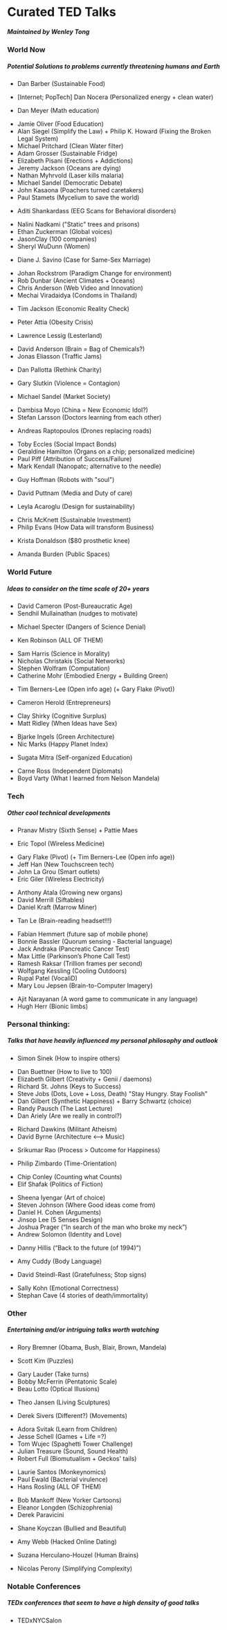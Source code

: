 # Curated TED Talks
##### Maintained by Wenley Tong

### World Now
##### Potential Solutions to problems currently threatening humans and Earth
* Dan Barber (Sustainable Food)
- [Internet; PopTech] Dan Nocera (Personalized energy + clean water)
* Dan Meyer (Math education)
- Jamie Oliver (Food Education)
- Alan Siegel (Simplify the Law) + Philip K. Howard (Fixing the Broken Legal System)
- Michael Pritchard (Clean Water filter)
- Adam Grosser (Sustainable Fridge)
- Elizabeth Pisani (Erections + Addictions)
- Jeremy Jackson (Oceans are dying)
- Nathan Myhrvold (Laser kills malaria)
- Michael Sandel (Democratic Debate)
- John Kasaona (Poachers turned caretakers)
- Paul Stamets (Mycelium to save the world)
* Aditi Shankardass (EEG Scans for Behavioral disorders)
- Nalini Nadkami ("Static" trees and prisons)
- Ethan Zuckerman (Global voices)
- JasonClay (100 companies)
- Sheryl WuDunn (Women)
* Diane J. Savino (Case for Same-Sex Marriage)
- Johan Rockstrom (Paradigm Change for environment)
- Rob Dunbar (Ancient Climates + Oceans)
- Chris Anderson (Web Video and Innovation)
- Mechai Viradaidya (Condoms in Thailand)
* Tim Jackson (Economic Reality Check)
- Peter Attia (Obesity Crisis)
* Lawrence Lessig (Lesterland)
- David Anderson (Brain = Bag of Chemicals?)
- Jonas Eliasson (Traffic Jams)
* Dan Pallotta (Rethink Charity)
- Gary Slutkin (Violence = Contagion)
* Michael Sandel (Market Society)
- Dambisa Moyo (China = New Economic Idol?)
- Stefan Larsson (Doctors learning from each other)
* Andreas Raptopoulos (Drones replacing roads)
- Toby Eccles (Social Impact Bonds)
- Geraldine Hamilton (Organs on a chip; personalized medicine)
- Paul Piff (Attribution of Success/Failure)
- Mark Kendall (Nanopatc; alternative to the needle)
* Guy Hoffman (Robots with "soul")
- David Puttnam (Media and Duty of care)
* Leyla Acaroglu (Design for sustainability)
- Chris McKnett (Sustainable Investment)
- Philip Evans (How Data will transform Business)
* Krista Donaldson ($80 prosthetic knee)
- Amanda Burden (Public Spaces)


### World Future
##### Ideas to consider on the time scale of 20+ years
* David Cameron (Post-Bureaucratic Age)
* Sendhil Mullainathan (nudges to motivate)
- Michael Specter (Dangers of Science Denial)
* Ken Robinson (ALL OF THEM)
- Sam Harris (Science in Morality)
- Nicholas Christakis (Social Networks)
- Stephen Wolfram (Computation)
- Catherine Mohr (Embodied Energy + Building Green)
* Tim Berners-Lee (Open info age) (+ Gary Flake (Pivot))
- Cameron Herold (Entrepreneurs)
* Clay Shirky (Cognitive Surplus)
* Matt Ridley (When Ideas have Sex)
- Bjarke Ingels (Green Architecture)
- Nic Marks (Happy Planet Index)
* Sugata Mitra (Self-organized Education)
- Carne Ross (Independent Diplomats)
- Boyd Varty (What I learned from Nelson Mandela)

### Tech
##### Other cool technical developments
* Pranav Mistry (Sixth Sense) + Pattie Maes
- Eric Topol (Wireless Medicine)
* Gary Flake (Pivot) (+ Tim Berners-Lee (Open info age))
* Jeff Han (New Touchscreen tech)
* John La Grou (Smart outlets)
* Eric Giler (Wireless Electricity)
- Anthony Atala (Growing new organs)
- David Merrill (Siftables)
- Daniel Kraft (Marrow Miner)
* Tan Le (Brain-reading headset!!!)
- Fabian Hemmert (future sap of mobile phone)
- Bonnie Bassler (Quorum sensing - Bacterial language)
- Jack Andraka (Pancreatic Cancer Test)
- Max Little (Parkinson’s Phone Call Test)
- Ramesh Raksar (Trillion frames per second)
- Wolfgang Kessling (Cooling Outdoors)
- Rupal Patel (VocaliD)
- Mary Lou Jepsen (Brain-to-Computer Imagery)
* Ajit Narayanan (A word game to communicate in any language)
* Hugh Herr (Bionic limbs)

### Personal thinking:
##### Talks that have heavily influenced my personal philosophy and outlook
- Simon Sinek (How to inspire others)
* Dan Buettner (How to live to 100)
* Elizabeth Gilbert (Creativity + Genii / daemons)
* Richard St. Johns (Keys to Success)
* Steve Jobs (Dots, Love + Loss, Death)
	"Stay Hungry. Stay Foolish"
* Dan Gilbert (Synthetic Happiness) + Barry Schwartz (choice)
* Randy Pausch (The Last Lecture)
* Dan Ariely (Are we really in control?)
- Richard Dawkins (Militant Atheism)
- David Byrne (Architecture <--> Music)
* Srikumar Rao (Process > Outcome for Happiness)
- Philip Zimbardo (Time-Orientation)
* Chip Conley (Counting what Counts)
* Elif Shafak (Politics of Fiction)
- Sheena Iyengar (Art of choice)
- Steven Johnson (Where Good ideas come from)
- Daniel H. Cohen (Arguments)
- Jinsop Lee (5 Senses Design)
- Joshua Prager (“In search of the man who broke my neck”)
- Andrew Solomon (Identity and Love)
* Danny Hillis (“Back to the future (of 1994)”)
- Amy Cuddy (Body Language)
* David Steindl-Rast (Gratefulness; Stop signs)
- Sally Kohn (Emotional Correctness)
- Stephan Cave (4 stories of death/immortality)

### Other
##### Entertaining and/or intriguing talks worth watching
* Rory Bremner (Obama, Bush, Blair, Brown, Mandela)
- Scott Kim (Puzzles)
* Gary Lauder (Take turns)
* Bobby McFerrin (Pentatonic Scale)
* Beau Lotto (Optical Illusions)
- Theo Jansen (Living Sculptures)
* Derek Sivers (Different?) (Movements)
- Adora Svitak (Learn from Children)
- Jesse Schell (Games + Life =?)
- Tom Wujec (Spaghetti Tower Challenge)
- Julian Treasure (Sound, Sound Health)
- Robert Full (Biomutualism + Geckos' tails)
* Laurie Santos (Monkeynomics)
* Paul Ewald (Bacterial virulence)
* Hans Rosling (ALL OF THEM)
- Bob Mankoff (New Yorker Cartoons)
- Eleanor Longden (Schizophrenia)
- Derek Paravicini
* Shane Koyczan (Bullied and Beautiful)
- Amy Webb (Hacked Online Dating)
* Suzana Herculano-Houzel (Human Brains)
- Nicolas Perony (Simplifying Complexity)

### Notable Conferences
##### TEDx conferences that seem to have a high density of good talks
- TEDxNYCSalon
